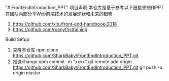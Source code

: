 "# FrontEndIntroduction_PPT" 
项目声明
本仓库是基于参考以下链接来制作PPT在团队内部分享Web前端技术的发展现状和未来的趋势
1. https://github.com/xitu/front-end-handbook-2018
2. https://github.com/ruanyf/jstraining

Build Setup
1. 克隆本仓库
npm clone https://github.com/SharkBaby/FrontEndIntroduction_PPT.git
2. 推送change
npm commit -m "xxxx"
git remote add origin https://github.com/SharkBaby/FrontEndIntroduction_PPT.git
git push -u origin master
